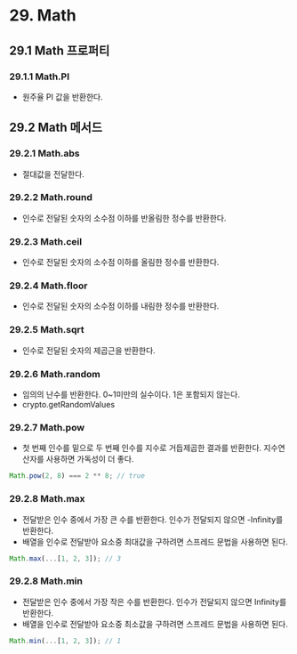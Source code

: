# 29. Math

## 29.1 Math 프로퍼티

### 29.1.1 Math.PI

- 원주율 PI 값을 반환한다.

## 29.2 Math 메서드

### 29.2.1 Math.abs

- 절대값을 전달한다.

### 29.2.2 Math.round

- 인수로 전달된 숫자의 소수점 이하를 반올림한 정수를 반환한다.

### 29.2.3 Math.ceil

- 인수로 전달된 숫자의 소수점 이하를 올림한 정수를 반환한다.

### 29.2.4 Math.floor

- 인수로 전달된 숫자의 소수점 이하를 내림한 정수를 반환한다.

### 29.2.5 Math.sqrt

- 인수로 전달된 숫자의 제곱근을 반환한다.

### 29.2.6 Math.random

- 임의의 난수를 반환한다. 0~1미만의 실수이다. 1은 포함되지 않는다.
- crypto.getRandomValues

### 29.2.7 Math.pow

- 첫 번째 인수를 밑으로 두 번째 인수를 지수로 거듭제곱한 결과를 반환한다. 지수연산자를 사용하면 가독성이 더 좋다.

```ts
Math.pow(2, 8) === 2 ** 8; // true
```

### 29.2.8 Math.max

- 전달받은 인수 중에서 가장 큰 수를 반환한다. 인수가 전달되지 않으면 -Infinity를 반환한다.
- 배열을 인수로 전달받아 요소중 최대값을 구하려면 스프레드 문법을 사용하면 된다.

```ts
Math.max(...[1, 2, 3]); // 3
```

### 29.2.8 Math.min

- 전달받은 인수 중에서 가장 작은 수를 반환한다. 인수가 전달되지 않으면 Infinity를 반환한다.
- 배열을 인수로 전달받아 요소중 최소값을 구하려면 스프레드 문법을 사용하면 된다.

```ts
Math.min(...[1, 2, 3]); // 1
```
